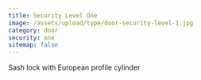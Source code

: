 ```yaml
---
title: Security Level One
image: /assets/upload/type/door-security-level-1.jpg
category: door
security: one
sitemap: false
---
```


Sash lock with European profile cylinder
